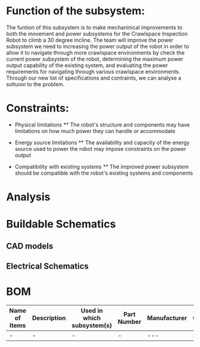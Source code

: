 # Function of the subsystem:
The funtion of this subsystem is to make mechaninical improvements to both the movement and power subsystems for the Crawlspace Inspection Robot to climb a 30 degree incline. The team will improve the power subsystem we need to increasing the power output of the robot in order to allow it to navigate through more crawlspace environments by check the current power subsystem of the robot, determining the maximum power output capability of the existing system, and evaluating the power requirements for navigating through various crawlspace environments. Through our new list of specifications and contraints, we can analyse a soltuion to the problem. 

# Constraints:

- Physical limitations
  ** The robot's structure and components may have limitations on how much power they can handle or accommodate

- Energy source limitations
  ** The availability and capacity of the energy source used to power the robot may impose constraints on the power output

- Compatibility with existing systems
  ** The improved power subsystem should be compatible with the robot's existing systems and components

# Analysis 
# Buildable Schematics
## CAD models
## Electrical Schematics

# BOM
| Name of Items |  Description        | Used in which subsystem(s) | Part Number     | Manufacturer   | Quantity | Price     | Total |
| ---           |     ---             |          ---               |      ---        |     ---        |    ---   |  ---      |  ---  |
| -             |-                    |  -                         | -               | ---            |    1     |$          |     $ |


